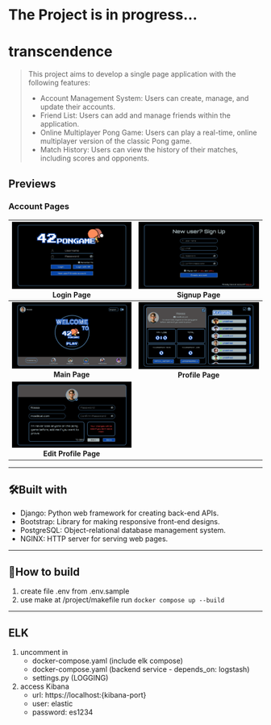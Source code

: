 # The Project is in progress...

# transcendence
> This project aims to develop a single page application with the following features:
> - Account Management System: Users can create, manage, and update their accounts.
> - Friend List: Users can add and manage friends within the application.
> - Online Multiplayer Pong Game: Users can play a real-time, online multiplayer version of the classic Pong game.
> - Match History: Users can view the history of their matches, including scores and opponents.
## Previews
### Account Pages
| ![.](images/account_login.png) <br> <center>**Login Page**</center> | ![.](images/account_signup.png) <br> <center>**Signup Page**</center> |
| :-: | :-: |
| ![.](images/account_main.png) <br> <center>**Main Page**</center> | ![.](images/account_profile.png) <br> <center>**Profile Page**</center> |
| ![.](images/account_edit_profile.png) <br> <center>**Edit Profile Page**</center> | |

---
## 🛠️Built with
* Django: Python web framework for creating back-end APIs.
* Bootstrap: Library for making responsive front-end designs.
* PostgreSQL: Object-relational database management system.
* NGINX: HTTP server for serving web pages.

---
## 📝How to build
1. create file .env from .env.sample
2. use make at /project/makefile run `docker compose up --build`

---
## ELK
1. uncomment in
    - docker-compose.yaml (include elk compose)
    - docker-compose.yaml (backend service - depends_on: logstash)
    - settings.py (LOGGING)
2. access Kibana
    - url: https://localhost:{kibana-port}
    - user: elastic
    - password: es1234